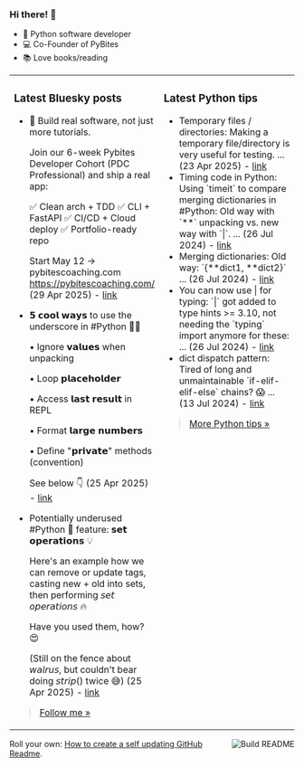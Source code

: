 ### Hi there! 👋

- 🐍 Python software developer
- 💻 Co-Founder of PyBites
- 📚 Love books/reading

<table><tr><td valign="top" width="50%">

### Latest Bluesky posts

<ul>

  <li>
    🚀 Build real software, not just more tutorials.

Join our 6-week Pybites Developer Cohort (PDC Professional) and ship a real app:

✅ Clean arch + TDD
✅ CLI + FastAPI
✅ CI/CD + Cloud deploy
✅ Portfolio-ready repo

Start May 12 → pybitescoaching.com
https://pybitescoaching.com/ (29 Apr 2025) - <a href="https://bsky.app/profile/bbelderbos.bsky.social/post/3lnwrzctyds26" target="_blank">link</a>
  </li>

  <li>
    𝟱 𝗰𝗼𝗼𝗹 𝘄𝗮𝘆𝘀 to use the underscore in #Python 🐍💡

• Ignore 𝘃𝗮𝗹𝘂𝗲𝘀 when unpacking

• Loop 𝗽𝗹𝗮𝗰𝗲𝗵𝗼𝗹𝗱𝗲𝗿

• Access 𝗹𝗮𝘀𝘁 𝗿𝗲𝘀𝘂𝗹𝘁 in REPL

• Format 𝗹𝗮𝗿𝗴𝗲 𝗻𝘂𝗺𝗯𝗲𝗿𝘀

• Define "𝗽𝗿𝗶𝘃𝗮𝘁𝗲" methods (convention)

See below 👇 (25 Apr 2025) - <a href="https://bsky.app/profile/bbelderbos.bsky.social/post/3lnnfd6ukvs2t" target="_blank">link</a>
  </li>

  <li>
    Potentially underused #Python 🐍 feature: 𝘀𝗲𝘁 𝗼𝗽𝗲𝗿𝗮𝘁𝗶𝗼𝗻𝘀 💡 

Here's an example how we can remove or update tags, casting new + old into sets, then performing 𝘴𝘦𝘵 𝘰𝘱𝘦𝘳𝘢𝘵𝘪𝘰𝘯𝘴 🔥

Have you used them, how? 😍

(Still on the fence about 𝘸𝘢𝘭𝘳𝘶𝘴, but couldn't bear doing 𝘴𝘵𝘳𝘪𝘱() twice 😅) (25 Apr 2025) - <a href="https://bsky.app/profile/bbelderbos.bsky.social/post/3lnml5fdrrs2u" target="_blank">link</a>
  </li>

</ul>

> <a href="https://bsky.app/profile/bbelderbos.bsky.social" target="_blank">Follow me &raquo;</a>


</td><td valign="top" width="50%">

### Latest Python tips

<ul>

  <li>
    Temporary files / directories: Making a temporary file/directory is very useful for testing. ... (23 Apr 2025) - <a href="https://github.com/bbelderbos/bobcodesit/blob/main/notes/20250423104954.md" target="_blank">link</a>
  </li>

  <li>
    Timing code in Python: Using `timeit` to compare merging dictionaries in #Python: Old way with `**` unpacking vs. new way with `|`. ... (26 Jul 2024) - <a href="https://github.com/bbelderbos/bobcodesit/blob/main/notes/20240726111622.md" target="_blank">link</a>
  </li>

  <li>
    Merging dictionaries: Old way: `{**dict1, **dict2}` ... (26 Jul 2024) - <a href="https://github.com/bbelderbos/bobcodesit/blob/main/notes/20240726111507.md" target="_blank">link</a>
  </li>

  <li>
    You can now use | for typing: `|` got added to type hints >= 3.10, not needing the `typing` import anymore for these: ... (26 Jul 2024) - <a href="https://github.com/bbelderbos/bobcodesit/blob/main/notes/20240726111223.md" target="_blank">link</a>
  </li>

  <li>
    dict dispatch pattern: Tired of long and unmaintainable `if-elif-elif-else` chains? 😱 ... (13 Jul 2024) - <a href="https://github.com/bbelderbos/bobcodesit/blob/main/notes/20240713105037.md" target="_blank">link</a>
  </li>

</ul>

> <a href="https://github.com/bbelderbos/bobcodesit" target="_blank">More Python tips &raquo;</a>

</td>
</tr></table>

<a href="https://github.com/bbelderbos/bbelderbos/actions" target="_blank"><img src="https://github.com/bbelderbos/bbelderbos/workflows/Daily%20Update/badge.svg" align="right" alt="Build README"></a>Roll your own: <a href="https://pybit.es/articles/how-to-create-a-self-updating-github-readme/" target="_blank">How to create a self updating GitHub Readme</a>.